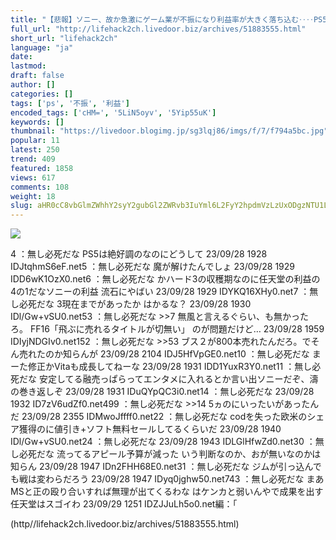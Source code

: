 ```yaml
---
title: "【悲報】ソニー、故か急激にゲーム業が不振になり利益率が大きく落ち込む‥‥PS5は絶好調のなのにどうして？😥"
full_url: "http://lifehack2ch.livedoor.biz/archives/51883555.html"
short_url: "lifehack2ch"
language: "ja"
date: 
lastmod: 
draft: false
author: []
categories: []
tags: ['ps', '不振', '利益']
encoded_tags: ['cHM=', '5LiN5oyv', '5Yip55uK']
keywords: []
thumbnail: "https://livedoor.blogimg.jp/sg3lqj86/imgs/f/7/f794a5bc.jpg"
popular: 11
latest: 250
trend: 409
featured: 1858
views: 617
comments: 108
weight: 18
slug: aHR0cC8vbGlmZWhhY2syY2gubGl2ZWRvb3IuYml6L2FyY2hpdmVzLzUxODgzNTU1Lmh0bWw=
---
```


![](https://livedoor.blogimg.jp/sg3lqj86/imgs/f/7/f794a5bc.jpg)

4 ：無し必死だな PS5は絶好調のなのにどうして 23/09/28 1928 IDJtqhmS6eF.net5 ：無し必死だな 魔が解けたんでしょ 23/09/28 1929 IDD6wK1OzX0.net6 ：無し必死だな かハード3の収穫期なのに任天堂の利益の4の1だなソニーの利益 流石にやばい 23/09/28 1929 IDYKQ16XHy0.net7 ：無し必死だな 3現在までがあったか はかるな？ 23/09/28 1930 IDl/Gw+vSU0.net53 ：無し必死だな >>7 無風と言えるぐらい、も無かったろ。 FF16「飛ぶに売れるタイトルが切無い」 のが問題だけど… 23/09/28 1959 IDIyjNDGIv0.net152 ：無し必死だな >>53 ブス２が800本売れたんだろ。でそん売れたのか知らんが 23/09/28 2104 IDJ5HfVpGE0.net10 ：無し必死だな まーた修正かVitaも成長してねーな 23/09/28 1931 IDD1YuxR3Y0.net11 ：無し必死だな 安定してる融売っぱらってエンタメに入れるとか言い出ソニーだぞ、濤の巻き返しぞ 23/09/28 1931 IDuQYpQC3i0.net14 ：無し必死だな 23/09/28 1932 ID7zV6udZf0.net499 ：無し必死だな >>14 5ヵのにいったいがあったんだ 23/09/28 2355 IDMwoJffff0.net22 ：無し必死だな codを失った欧米のシェア獲得のに値引き+ソフト無料セールしてるくらいだ 23/09/28 1940 IDl/Gw+vSU0.net24 ：無し必死だな 23/09/28 1943 IDLGlHfwZd0.net30 ：無し必死だな 流ってるアピール予算が減った いう判断なのか、おが無いなのかは知らん 23/09/28 1947 IDn2FHH68E0.net31 ：無し必死だな ジムが引っ込んでも戦は変わらだろう 23/09/28 1947 IDyq0jghw50.net743 ：無し必死だな まあMSと正の殴り合いすれば無理が出てくるわな はケンカと弱いんやで成果を出す任天堂はスゴイわ 23/09/29 1251 IDZJJuLh5o0.net編：「

(http//lifehack2ch.livedoor.biz/archives/51883555.html)

